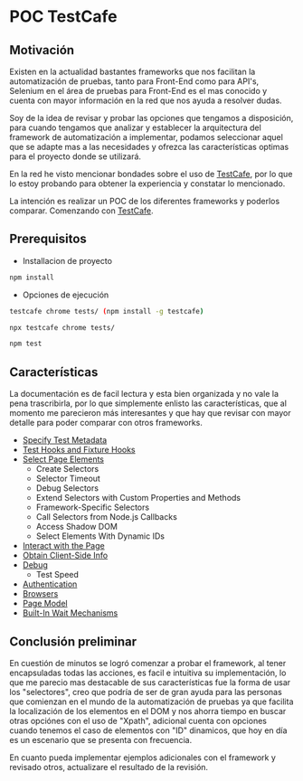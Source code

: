 # POC TestCafe

## Motivación

Existen en la actualidad bastantes frameworks que nos facilitan la automatización de pruebas, tanto para Front-End como para API's, Selenium en el área de pruebas para Front-End es el mas conocido y cuenta con mayor información en la red que nos ayuda a resolver dudas. 

Soy de la idea de revisar y probar las opciones que tengamos a disposición, para cuando tengamos que analizar y establecer la arquitectura del framework de automatización a implementar, podamos seleccionar aquel que se adapte mas a las necesidades y ofrezca las características optimas para el proyecto donde se utilizará.

En la red he visto mencionar bondades sobre el uso de [TestCafe](https://devexpress.github.io/testcafe/), por lo que lo estoy probando para obtener la experiencia y constatar lo mencionado. 

La intención es realizar un POC de los diferentes frameworks y poderlos comparar. Comenzando con [TestCafe](https://devexpress.github.io/testcafe/).

## Prerequisitos

* Installacion de proyecto

```bash
npm install
```

* Opciones de ejecución
```bash
testcafe chrome tests/ (npm install -g testcafe)

npx testcafe chrome tests/

npm test

```

## Características

La documentación es de facil lectura y esta bien organizada y no vale la pena trascribirla, por lo que simplemente enlisto las características, que al momento me parecieron más interesantes y que hay que revisar con mayor detalle para poder comparar con otros frameworks.

* [Specify Test Metadata](https://devexpress.github.io/testcafe/documentation/guides/basic-guides/organize-tests.html#specify-test-metadata)
* [Test Hooks and Fixture Hooks](https://devexpress.github.io/testcafe/documentation/guides/basic-guides/organize-tests.html#initialization-and-clean-up)
* [Select Page Elements](https://devexpress.github.io/testcafe/documentation/guides/basic-guides/select-page-elements.html)
    * Create Selectors
    * Selector Timeout 
    * Debug Selectors
    * Extend Selectors with Custom Properties and Methods 
    * Framework-Specific Selectors
    * Call Selectors from Node.js Callbacks
    * Access Shadow DOM
    * Select Elements With Dynamic IDs
* [Interact with the Page](https://devexpress.github.io/testcafe/documentation/guides/basic-guides/interact-with-the-page.html)
* [Obtain Client-Side Info](https://devexpress.github.io/testcafe/documentation/guides/basic-guides/obtain-client-side-info.html)
* [Debug](https://devexpress.github.io/testcafe/documentation/guides/basic-guides/debug.html)
    * Test Speed
* [Authentication](https://devexpress.github.io/testcafe/documentation/guides/advanced-guides/authentication.html)
* [Browsers](https://devexpress.github.io/testcafe/documentation/guides/concepts/browsers.html)
* [Page Model](https://devexpress.github.io/testcafe/documentation/guides/concepts/page-model.html)
* [Built-In Wait Mechanisms](https://devexpress.github.io/testcafe/documentation/guides/concepts/built-in-wait-mechanisms.html)

## Conclusión preliminar

En cuestión de minutos se logró comenzar a probar el framework, al tener encapsuladas todas las acciones, es facil e intuitiva su implementación, lo que me parecio mas destacable de sus características fue la forma de usar los "selectores", creo que podría de ser de gran ayuda para las personas que comienzan en el mundo de la automatización de pruebas ya que facilita la localización de los elementos en el DOM y nos ahorra tiempo en buscar otras opciónes con el uso de "Xpath", adicional cuenta con opciones cuando tenemos el caso de elementos con "ID" dinamicos, que hoy en día es un escenario que se presenta con frecuencia.

En cuanto pueda implementar ejemplos adicionales con el framework y revisado otros, actualizare el resultado de la revisión.